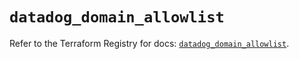 # `datadog_domain_allowlist`

Refer to the Terraform Registry for docs: [`datadog_domain_allowlist`](https://registry.terraform.io/providers/datadog/datadog/3.49.0/docs/resources/domain_allowlist).
